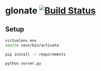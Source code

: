 # glonate [![Build Status](https://travis-ci.org/agnaite/glonate.svg?branch=master)](https://travis-ci.org/agnaite/glonate)


## Setup

```bash
virtualenv env
source venv/bin/activate

pip install -r requirements

python server.py
```
